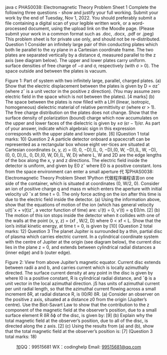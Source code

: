 java c
PHAS0038: Electromagnetic Theory 
Problem Sheet 1
Complete the following three questions - show and justify your full working. Submit your work by the end of Tuesday, Nov 1, 2022. You should preferably submit a file containing a digital scan of your legible written work, or a word-processed document, using the upload link on the Moodle page. (Please submit your work in a common format such as .doc, .docx, .pdf or .jpeg)
This problem sheet is for private use only, and should not be re-distributed.
Question 1 
Consider an infinitely large pair of thin conducting plates which both lie parallel to the xy plane in a Cartesian coordinate frame. The two plates are separated vertically by a distance d, measured parallel to the z axis (see diagram below). The upper and lower plates carry uniform. surface densities of free charge of −σ and σ, respectively (with σ > 0). The space outside and between the plates is vacuum.

Figure 1: Part of system with two infinitely large, parallel, charged plates.
(a) Show that the electric displacement between the plates is given by D = σzˆ (where zˆ is a unit vector in the positive z direction). (You may assume zero electric field in the space which is not between the plates).                   [4 marks]
(b) The space between the plates is now filled with a LIH (linear, isotropic, homogeneous) dielectric material of relative permittivity ϵr (where ϵr > 1). The free charge distribution on the plates does not change. Show that the surface density of polarization (bound) charge which now accumulates on the upper and lower faces of the dielectric is given by ±σ (ϵr − 1)/ϵr. As part of your answer, indicate which algebraic sign in this expression corresponds with the upper plate and lower plate.                           [6]
(Question 1 total marks: 10)
Question 2 
A particle detector onboard a spacecraft can be represented as a rectangular box whose eight ver-tices are situated at Cartesian coordinates (x, y, z) = (0, 0, −D),(L, 0, −D),(0, W, −D),(L, W, −D), (0, 0, D),(L, 0, D),(0, W, D),(L, W, D) where L, W and 2D are the edge lengths of the box along the x, y and z directions. The electric field inside the detector is uniform, and given by E0 zˆ where E0 is a positive constant.
Ions from the space environment can enter a small aperture 代 写PHAS0038: Electromagnetic Theory Problem Sheet 1Python
代做程序编程语言on one side of the container, which is situated at coordinates (0, W/2, 0).
Consider an ion of positive charge q and mass m which enters the aperture with initial velocity u0 ˆx at time t = 0. The only force acting on the ion after this time is due to the electric field inside the detector.
(a) Using the information above, show that the equations of motion of the ion (which has general velocity u(t)ˆx + v(t)zˆ, a vector function of time) are:
u′(t) = 0,
v′(t) = q E0/m.                                                    [2]
(b) The motion of this ion stops inside the detector when it collides with one of the walls at the point (x, y, z) = (xf , W/2, D) where 0 < xf < L. Show that the ion’s initial kinetic energy, at time t = 0, is given by  [10]
(Question 2 total marks: 12)
Question 3 
The planet Jupiter is surrounded by a thin, partial disc of plasma which carries electric current. In a cylindrical coordinate system with the centre of Jupiter at the origin (see diagram below), the current disc lies in the plane z = 0, and extends between cylindrical radial distances a (inner edge) and b (outer edge).

Figure 2: View from above Jupiter’s magnetic equator. Current disc extends between radii a and b, and carries current which is locally azimuthally directed.
The surface current density at any point in the disc is given by  where I0 is a positive constant, R is cylindrical radial distance, and ˆϕ is a unit vector in the local azimuthal direction. jS has units of azimuthal current per unit radial length, so that the azimuthal current flowing across a small increment δR, at radial distance R, is (I0/R) δR.
(a) Consider an observer on the positive z axis, situated at a distance z0 from the origin (Jupiter’s centre). Use the Biot-Savart Law to show that the contribution to the z component of the magnetic field at the observer’s position, due to a small surface element R δR δϕ of the disc, is given by:
[9]
(b) Explain why the total magnetic field at the observer’s position, due to all of the disc, is directed along the z axis.                    [2]
(c) Using the results from (a) and (b), show that the total magnetic field at the observer’s position is:
[7]
(Question 3 total marks: 18)









         
加QQ：99515681  WX：codinghelp  Email: 99515681@qq.com

